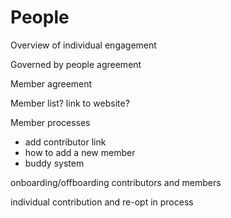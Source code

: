 # People

Overview of individual engagement

Governed by people agreement

Member agreement

Member list? link to website?

Member processes 
- add contributor link
- how to add a new member
- buddy system

onboarding/offboarding contributors and members

individual contribution and re-opt in process